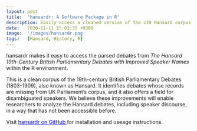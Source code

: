 ```yaml
---
layout: post
title:  'hansardr: A Software Package in R'
description: Easily access a cleaned version of the c19 Hansard corpus with improved speaker names in the R environment. 
date:   2020-11-11 15:01:35 +0300
image:  '/images/hansardr.png'
tags:   [Hansard, History, R]
---
```


hansardr makes it easy to access the parsed debates from _The Hansard 19th-Century British Parliamentary Debates with Improved Speaker Names_ within the R environment.

This is a clean corpus of the 19th-century British Parliamentary Debates (1803-1909), also known as Hansard. It identifies debates whose records are missing from UK Parliament’s corpus, and it also offers a field for disambiguated speakers. We believe these improvements will enable researchers to analyze the Hansard debates, including speaker discourse, in a way that has not been accessible before.

Visit <a href="https://github.com/stephbuon/hansardr" style="color: blue"> hansardr on GitHub </a> for installation and useage instructions. 



